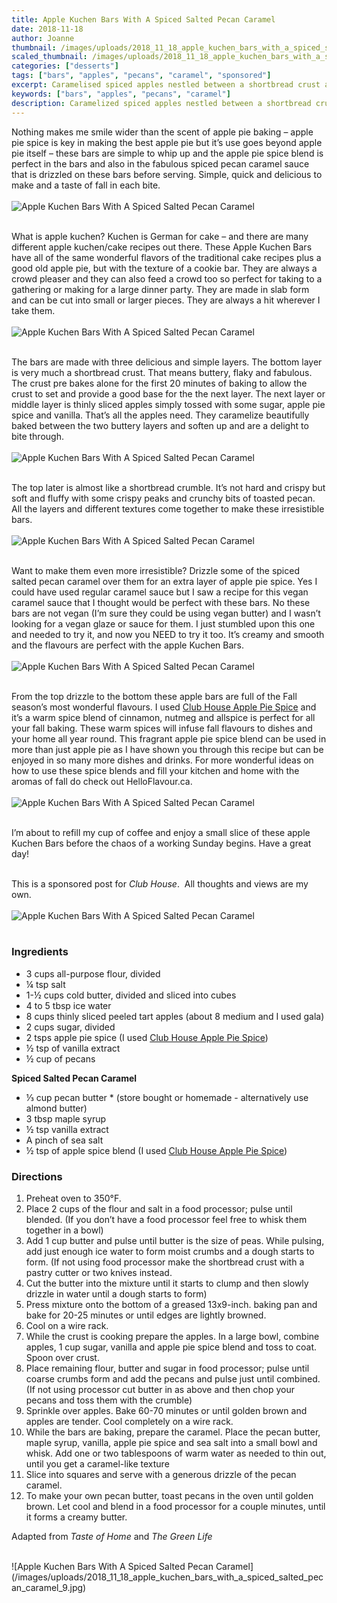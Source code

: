 ```yaml
---
title: Apple Kuchen Bars With A Spiced Salted Pecan Caramel
date: 2018-11-18
author: Joanne
thumbnail: /images/uploads/2018_11_18_apple_kuchen_bars_with_a_spiced_salted_pecan_caramel_1.jpg
scaled_thumbnail: /images/uploads/2018_11_18_apple_kuchen_bars_with_a_spiced_salted_pecan_caramel_0.jpg
categories: ["desserts"]
tags: ["bars", "apples", "pecans", "caramel", "sponsored"]
excerpt: Caramelised spiced apples nestled between a shortbread crust and a crunchy shortbread pecan crumble.
keywords: ["bars", "apples", "pecans", "caramel"]
description: Caramelized spiced apples nestled between a shortbread crust and a crunchy shortbread pecan crumble. These apple snack bars make a great treat for after school or for entertaining.
---
```


Nothing makes me smile wider than the scent of apple pie baking – apple pie spice is key in making the best apple pie but it’s use goes beyond apple pie itself – these bars are simple to whip up and the apple pie spice blend is perfect in the bars and also in the fabulous spiced pecan caramel sauce that is drizzled on these bars before serving. Simple, quick and delicious to make and a taste of fall in each bite.
</br>
</br>
![Apple Kuchen Bars With A Spiced Salted Pecan Caramel](/images/uploads/2018_11_18_apple_kuchen_bars_with_a_spiced_salted_pecan_caramel_2.jpg)
</br>
</br>

What is apple kuchen? Kuchen is German for cake – and there are many different apple kuchen/cake recipes out there. These Apple Kuchen Bars have all of the same wonderful flavors of the traditional cake recipes plus a good old apple pie, but with the texture of a cookie bar. They are always a crowd pleaser and they can also feed a crowd too so perfect for taking to a gathering or making for a large dinner party. They are made in slab form and can be cut into small or larger pieces. They are always a hit wherever I take them.
</br>
</br>
![Apple Kuchen Bars With A Spiced Salted Pecan Caramel](/images/uploads/2018_11_18_apple_kuchen_bars_with_a_spiced_salted_pecan_caramel_3.jpg)
</br>
</br>

The bars are made with three delicious and simple layers. The bottom layer is very much a shortbread crust. That means buttery, flaky and fabulous. The crust pre bakes alone for the first 20 minutes of baking to allow the crust to set and provide a good base for the the next layer. The next layer or middle layer is thinly sliced apples simply tossed with some sugar, apple pie spice and vanilla. That’s all the apples need. They caramelize beautifully baked between the two buttery layers and soften up and are a delight to bite through.
</br>
</br>
![Apple Kuchen Bars With A Spiced Salted Pecan Caramel](/images/uploads/2018_11_18_apple_kuchen_bars_with_a_spiced_salted_pecan_caramel_4.jpg)
</br>
</br>

The top later is almost like a shortbread crumble. It’s not hard and crispy but soft and fluffy with some crispy peaks and crunchy bits of toasted pecan. All the layers and different textures come together to make these irresistible bars.
</br>
</br>
![Apple Kuchen Bars With A Spiced Salted Pecan Caramel](/images/uploads/2018_11_18_apple_kuchen_bars_with_a_spiced_salted_pecan_caramel_5.jpg)
</br>
</br>

Want to make them even more irresistible? Drizzle some of the spiced salted pecan caramel over them for an extra layer of apple pie spice. Yes I could have used regular caramel sauce but I saw a recipe for this vegan caramel sauce that I thought would be perfect with these bars. No these bars are not vegan (I’m sure they could be using vegan butter) and I wasn’t looking for a vegan glaze or sauce for them. I just stumbled upon this one and needed to try it, and now you NEED to try it too. It’s creamy and smooth and the flavours are perfect with the apple Kuchen Bars.
</br>
</br>
![Apple Kuchen Bars With A Spiced Salted Pecan Caramel](/images/uploads/2018_11_18_apple_kuchen_bars_with_a_spiced_salted_pecan_caramel_6.jpg)
</br>
</br>

From the top drizzle to the bottom these apple bars are full of the Fall season’s most wonderful flavours. I used [Club House Apple Pie Spice](https://www.helloflavour.ca/our-brands/club-house/products/herbs-and-spices/spices/apple-pie-spice) and it’s a warm spice blend of cinnamon, nutmeg and allspice is perfect for all your fall baking. These warm spices will infuse fall flavours to dishes and your home all year round. This fragrant apple pie spice blend can be used in more than just apple pie as I have shown you through this recipe but can be enjoyed in so many more dishes and drinks. For more wonderful ideas on how to use these spice blends and fill your kitchen and home with the aromas of fall do check out HelloFlavour.ca. 
</br>
</br>
![Apple Kuchen Bars With A Spiced Salted Pecan Caramel](/images/uploads/2018_11_18_apple_kuchen_bars_with_a_spiced_salted_pecan_caramel_7.jpg)
</br>
</br>

I’m about to refill my cup of coffee and enjoy a small slice of these apple Kuchen Bars before the chaos of a working Sunday begins. Have a great day!
</br>
</br>

This is a sponsored post for _Club House_.  All thoughts and views are my own.
</br>
</br>
![Apple Kuchen Bars With A Spiced Salted Pecan Caramel](/images/uploads/2018_11_18_apple_kuchen_bars_with_a_spiced_salted_pecan_caramel_8.jpg)
</br>
</br>

### Ingredients 

* 3 cups all-purpose flour, divided
* &frac14; tsp salt
* 1-&frac12; cups cold butter, divided and sliced into cubes 
* 4 to 5 tbsp ice water
* 8 cups thinly sliced peeled tart apples (about 8 medium and I used gala) 
* 2 cups sugar, divided
* 2 tsps apple pie spice (I used <span class="highlight">[Club House Apple Pie Spice](https://www.helloflavour.ca/our-brands/club-house/products/herbs-and-spices/spices/apple-pie-spice)</span>)
* &frac12; tsp of vanilla extract 
* &frac12; cup of pecans 

__Spiced Salted Pecan Caramel__

* &frac13; cup pecan butter * (store bought or homemade - alternatively use almond butter) 
* 3 tbsp maple syrup
* &frac12; tsp vanilla extract
* A pinch of sea salt
* &frac12; tsp of apple spice blend (I used <span class="highlight">[Club House Apple Pie Spice](https://www.helloflavour.ca/our-brands/club-house/products/herbs-and-spices/spices/apple-pie-spice)</span>) 

### Directions

1. Preheat oven to 350°F. 
2. Place 2 cups of the flour and salt in a food processor; pulse until blended. (If you don’t have a food processor feel free to whisk them together in a bowl) 
3. Add 1 cup butter and pulse until butter is the size of peas. While pulsing, add just enough ice water to form moist crumbs and a dough starts to form. (If not using food processor make the shortbread crust with a pastry cutter or two knives instead.
4. Cut the butter into the mixture until it starts to clump and then slowly drizzle in water until a dough starts to form)
5. Press mixture onto the bottom of a greased 13x9-inch. baking pan and bake for 20-25 minutes or until edges are lightly browned. 
6. Cool on a wire rack.
7. While the crust is cooking prepare the apples. In a large bowl, combine apples, 1 cup sugar, vanilla and apple pie spice blend and toss to coat. Spoon over crust.
8. Place remaining flour, butter and sugar in food processor; pulse until coarse crumbs form and add the pecans and pulse just until combined. (If not using processor cut butter in as above and then chop your pecans and toss them with the crumble) 
9. Sprinkle over apples. Bake 60-70 minutes or until golden brown and apples are tender. Cool completely on a wire rack. 
10. While the bars are baking, prepare the caramel. Place the pecan butter, maple syrup, vanilla, apple pie spice and sea salt into a small bowl and whisk. Add one or two tablespoons of warm water as needed to thin out, until you get a caramel-like texture
11. Slice into squares and serve with a generous drizzle of the pecan caramel.
12. To make your own pecan butter, toast pecans in the oven until golden brown. Let cool and blend in a food processor for a couple minutes, until it forms a creamy butter.
	
Adapted from _Taste of Home_ and _The Green Life_

</br>
![Apple Kuchen Bars With A Spiced Salted Pecan Caramel](/images/uploads/2018_11_18_apple_kuchen_bars_with_a_spiced_salted_pecan_caramel_9.jpg)
